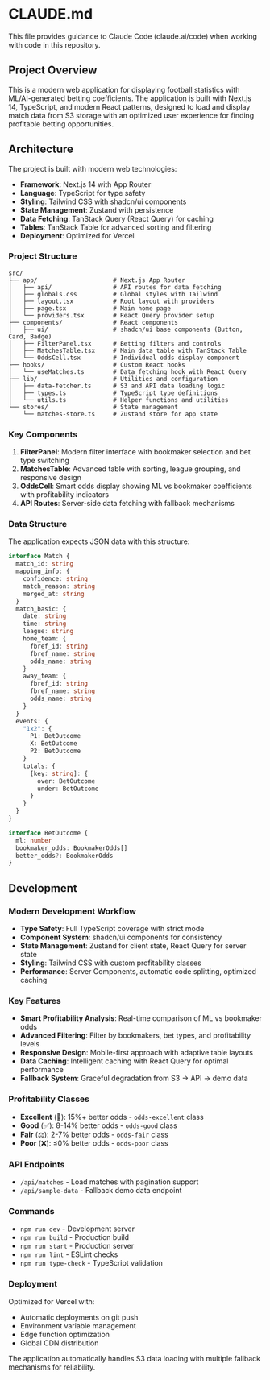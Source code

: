 # CLAUDE.md

This file provides guidance to Claude Code (claude.ai/code) when working with code in this repository.

## Project Overview

This is a modern web application for displaying football statistics with ML/AI-generated betting coefficients. The application is built with Next.js 14, TypeScript, and modern React patterns, designed to load and display match data from S3 storage with an optimized user experience for finding profitable betting opportunities.

## Architecture

The project is built with modern web technologies:

- **Framework**: Next.js 14 with App Router
- **Language**: TypeScript for type safety
- **Styling**: Tailwind CSS with shadcn/ui components
- **State Management**: Zustand with persistence
- **Data Fetching**: TanStack Query (React Query) for caching
- **Tables**: TanStack Table for advanced sorting and filtering
- **Deployment**: Optimized for Vercel

### Project Structure

```
src/
├── app/                     # Next.js App Router
│   ├── api/                 # API routes for data fetching
│   ├── globals.css          # Global styles with Tailwind
│   ├── layout.tsx           # Root layout with providers
│   ├── page.tsx             # Main home page
│   └── providers.tsx        # React Query provider setup
├── components/              # React components
│   ├── ui/                  # shadcn/ui base components (Button, Card, Badge)
│   ├── FilterPanel.tsx      # Betting filters and controls
│   ├── MatchesTable.tsx     # Main data table with TanStack Table
│   └── OddsCell.tsx         # Individual odds display component
├── hooks/                   # Custom React hooks
│   └── useMatches.ts        # Data fetching hook with React Query
├── lib/                     # Utilities and configuration
│   ├── data-fetcher.ts      # S3 and API data loading logic
│   ├── types.ts             # TypeScript type definitions
│   └── utils.ts             # Helper functions and utilities
└── stores/                  # State management
    └── matches-store.ts     # Zustand store for app state
```

### Key Components

1. **FilterPanel**: Modern filter interface with bookmaker selection and bet type switching
2. **MatchesTable**: Advanced table with sorting, league grouping, and responsive design
3. **OddsCell**: Smart odds display showing ML vs bookmaker coefficients with profitability indicators
4. **API Routes**: Server-side data fetching with fallback mechanisms

### Data Structure

The application expects JSON data with this structure:

```typescript
interface Match {
  match_id: string
  mapping_info: {
    confidence: string
    match_reason: string
    merged_at: string
  }
  match_basic: {
    date: string
    time: string
    league: string
    home_team: {
      fbref_id: string
      fbref_name: string
      odds_name: string
    }
    away_team: {
      fbref_id: string
      fbref_name: string
      odds_name: string
    }
  }
  events: {
    "1x2": {
      P1: BetOutcome
      X: BetOutcome
      P2: BetOutcome
    }
    totals: {
      [key: string]: {
        over: BetOutcome
        under: BetOutcome
      }
    }
  }
}

interface BetOutcome {
  ml: number
  bookmaker_odds: BookmakerOdds[]
  better_odds?: BookmakerOdds
}
```

## Development

### Modern Development Workflow

- **Type Safety**: Full TypeScript coverage with strict mode
- **Component System**: shadcn/ui components for consistency
- **State Management**: Zustand for client state, React Query for server state
- **Styling**: Tailwind CSS with custom profitability classes
- **Performance**: Server Components, automatic code splitting, optimized caching

### Key Features

- **Smart Profitability Analysis**: Real-time comparison of ML vs bookmaker odds
- **Advanced Filtering**: Filter by bookmakers, bet types, and profitability levels
- **Responsive Design**: Mobile-first approach with adaptive table layouts
- **Data Caching**: Intelligent caching with React Query for optimal performance
- **Fallback System**: Graceful degradation from S3 → API → demo data

### Profitability Classes

- **Excellent** (🎯): 15%+ better odds - `odds-excellent` class
- **Good** (✅): 8-14% better odds - `odds-good` class
- **Fair** (⚖️): 2-7% better odds - `odds-fair` class
- **Poor** (❌): ≤0% better odds - `odds-poor` class

### API Endpoints

- `/api/matches` - Load matches with pagination support
- `/api/sample-data` - Fallback demo data endpoint

### Commands

- `npm run dev` - Development server
- `npm run build` - Production build
- `npm run start` - Production server
- `npm run lint` - ESLint checks
- `npm run type-check` - TypeScript validation

### Deployment

Optimized for Vercel with:
- Automatic deployments on git push
- Environment variable management
- Edge function optimization
- Global CDN distribution

The application automatically handles S3 data loading with multiple fallback mechanisms for reliability.